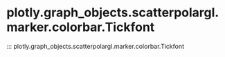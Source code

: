 # plotly.graph_objects.scatterpolargl.marker.colorbar.Tickfont

::: plotly.graph_objects.scatterpolargl.marker.colorbar.Tickfont
